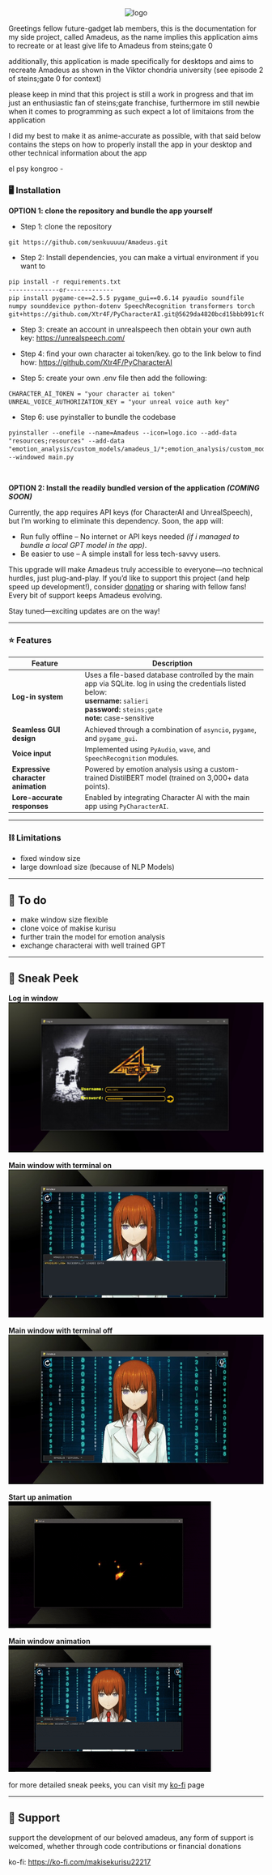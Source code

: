<div align="center">
  <img src="logo.png" alt="logo">
</div>

Greetings fellow future-gadget lab members, this is the documentation for my side project, called Amadeus, as the name implies this application aims to recreate or at least give life to Amadeus from steins;gate 0

additionally, this application is made specifically for desktops and aims to recreate Amadeus as shown in the Viktor chondria university (see episode 2 of steins;gate 0 for context)

please keep in mind that this project is still a work in progress and that im just an enthusiastic fan of steins;gate franchise, furthermore im still newbie when it comes to programming as such expect a lot of limitaions from the application

I did my best to make it as anime-accurate as possible, with that said below contains the steps on how to properly install the app in your desktop and other technical information about the app

el psy kongroo -

### 🖥️ Installation
**OPTION 1: clone the repository and bundle the app yourself**
- Step 1: clone the repository
```
git https://github.com/senkuuuuu/Amadeus.git
```

- Step 2: Install dependencies, you can make a virtual environment if you want to
```
pip install -r requirements.txt
--------------or-------------
pip install pygame-ce==2.5.5 pygame_gui==0.6.14 pyaudio soundfile numpy sounddevice python-dotenv SpeechRecognition transformers torch git+https://github.com/Xtr4F/PyCharacterAI.git@5629da4820bcd15bbb991cf0e5cd23f54d106cdd
```

- Step 3: create an account in unrealspeech then obtain your own auth key:
https://unrealspeech.com/

- Step 4: find your own character ai token/key. go to the link below to find how:
https://github.com/Xtr4F/PyCharacterAI

- Step 5: create your own .env file then add the following:
```
CHARACTER_AI_TOKEN = "your character ai token"
UNREAL_VOICE_AUTHORIZATION_KEY = "your unreal voice auth key"
```

- Step 6: use pyinstaller to bundle the codebase
```
pyinstaller --onefile --name=Amadeus --icon=logo.ico --add-data "resources;resources" --add-data "emotion_analysis/custom_models/amadeus_1/*;emotion_analysis/custom_models/amadeus_1" --windowed main.py
```
<br>

**OPTION 2: Install the readily  bundled version of the application _(COMING SOON)_**

Currently, the app requires API keys (for CharacterAI and UnrealSpeech), but I’m working to eliminate this dependency. Soon, the app will:

- Run fully offline – No internet or API keys needed _(if i managed to bundle a local GPT model in the app)_.
- Be easier to use – A simple install for less tech-savvy users.

This upgrade will make Amadeus truly accessible to everyone—no technical hurdles, just plug-and-play. If you’d like to support this project (and help speed up development!), consider [donating](https://ko-fi.com/makisekurisu22217) or sharing with fellow fans! Every bit of support keeps Amadeus evolving.

Stay tuned—exciting updates are on the way!


---

### ⭐ Features
| Feature                      | Description                                                                 |
|------------------------------|-----------------------------------------------------------------------------|
| **Log-in system**            | Uses a file-based database controlled by the main app via SQLite. log in using the credentials listed below: <br>**username:** `salieri` <br>**password:** `steins;gate` <br>**note:** case-sensitive|
| **Seamless GUI design**      | Achieved through a combination of `asyncio`, `pygame`, and `pygame_gui`.    |
| **Voice input**              | Implemented using `PyAudio`, `wave`, and `SpeechRecognition` modules.       |
| **Expressive character animation** | Powered by emotion analysis using a custom-trained DistilBERT model (trained on 3,000+ data points). |
| **Lore-accurate responses**   | Enabled by integrating Character AI with the main app using `PyCharacterAI`. |

---

### ⛓️ Limitations
- fixed window size
- large download size (because of NLP Models)
---


## 📝 To do
- make window size flexible
- clone voice of makise kurisu
- further train the model for emotion analysis
- exchange characterai with well trained GPT
---

## 👀 Sneak Peek
**Log in window**
![log_in_window](sneak_peeks\screenshot_1.jpg)

**Main window with terminal on**
![idle_1](sneak_peeks\screenshot_2.jpg)

**Main window with terminal off**
![idle_2](sneak_peeks\screenshot_3.jpg)

**Start up animation**
![start_up_window](sneak_peeks\startup.gif)

**Main window animation**
![main_window](sneak_peeks\idle.gif)

for more detailed sneak peeks, you can visit my [ko-fi](https://ko-fi.com/makisekurisu22217) page

---


## 🎁 Support
support the development of our beloved amadeus, any form of support is welcomed, whether through code contributions or financial donations

ko-fi: https://ko-fi.com/makisekurisu22217 

